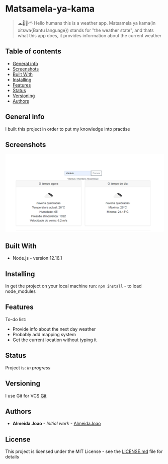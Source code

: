 
# Matsamela-ya-kama
>☁🌡💨⛅ Hello humans this is a weather app.
>Matsamela ya kama(in xitswa{Bantu language}) stands for "the weather state", and thats what this app does, it provides information about the current weather

## Table of contents
* [General info](#general-info)
* [Screenshots](#screenshots)
* [Built With](#built-with)
* [Installing](#installing)
* [Features](#features)
* [Status](#status)
* [Versioning](#versioning)
* [Authors](#authors)

## General info
I built this project in order to put my knowledge into practise

## Screenshots
![Main Screen](./screenshots/screenshot.png)

## Built With
* Node.js - version 12.16.1

## Installing
In get the project on your local machine run:
`npm install` - to load node_modules

## Features
To-do list:
* Provide info about the next day weather
* Probably add mapping system
* Get the current location without typing it

## Status
Project is: _in progress_

## Versioning

I use Git for VCS [Git](https://git-scm.com//)

## Authors

* **Almeida Joao** - *Initial work* - [AlmeidaJoao](https://github.com/AlmeidaJoao)

## License

This project is licensed under the MIT License - see the [LICENSE.md](LICENSE.md) file for details

